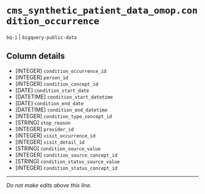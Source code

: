 # `cms_synthetic_patient_data_omop.condition_occurrence`
`bq-1` | `bigquery-public-data`

## Column details
* [INTEGER]   `condition_occurrence_id`
* [INTEGER]   `person_id`
* [INTEGER]   `condition_concept_id`
* [DATE]      `condition_start_date`
* [DATETIME]  `condition_start_datetime`
* [DATE]      `condition_end_date`
* [DATETIME]  `condition_end_datetime`
* [INTEGER]   `condition_type_concept_id`
* [STRING]    `stop_reason`
* [INTEGER]   `provider_id`
* [INTEGER]   `visit_occurrence_id`
* [INTEGER]   `visit_detail_id`
* [STRING]    `condition_source_value`
* [INTEGER]   `condition_source_concept_id`
* [STRING]    `condition_status_source_value`
* [INTEGER]   `condition_status_concept_id`

-------------------------------------------------------------------------------
*Do not make edits above this line.*
